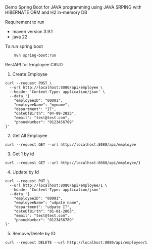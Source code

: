 Demo Spring Boot for JAVA programming using JAVA SRPING with HIBERNATE ORM and H2 in-memory DB


Requirement to run

* maven version 3.9.1
* java 22


To run spring boot

```
    mvn spring-boot:run
```


RestAPI for Employee CRUD

1. Create Employee

```
curl --request POST \
  --url http://localhost:8080/api/employee \
  --header 'Content-Type: application/json' \
  --data '{
	"employeeID": "00001",
	"employeeName": "myname",
	"department": "IT",
	"dateOfBirth": "04-09-2023",
	"email": "test@test.com",
	"phoneNumber": "0123456789"
}'
```

2. Get All Employee

```
curl --request GET --url http://localhost:8080/api/employee 
```

3. Get 1 by id 

```
curl --request GET --url http://localhost:8080/api/employee/1 
```

4. Update by Id

```
curl --request PUT \
  --url http://localhost:8080/api/employee/1 \
  --header 'Content-Type: application/json' 
  --data '{
	"employeeID": "00001",
	"employeeName": "udpate name",
	"department": "udpate IT",
	"dateOfBirth": "01-01-2003",
	"email": "test@test.com",
	"phoneNumber": "0123456789"
}'
```

5. Remove/Delete by ID
```
curl --request DELETE --url http://localhost:8080/api/employee/1 
```